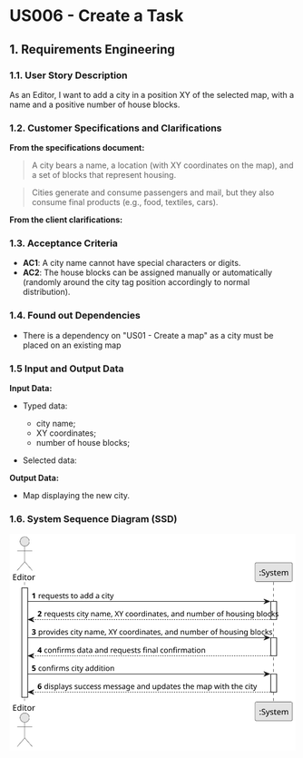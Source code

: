 # US006 - Create a Task

## 1. Requirements Engineering

### 1.1. User Story Description

As an Editor, I want to add a city in a position XY of the selected map, with a name and a positive number of house blocks.

### 1.2. Customer Specifications and Clarifications 

**From the specifications document:**

>	A city bears a name, a location (with XY coordinates on the map), and a set of blocks that represent housing.

>  Cities generate and consume passengers and mail, but they also consume final products (e.g., food, textiles, cars).

**From the client clarifications:**


### 1.3. Acceptance Criteria

* **AC1**: A city name cannot have special characters or digits.
* **AC2**: The house blocks can be assigned manually or automatically (randomly around the city tag position accordingly to normal distribution).

### 1.4. Found out Dependencies

* There is a dependency on "US01 - Create a map" as a city must be placed on an existing map


### 1.5 Input and Output Data

**Input Data:**

* Typed data:
  * city name;
  * XY coordinates;
  * number of house blocks;

	
* Selected data:
    

**Output Data:**

* Map displaying the new city.

### 1.6. System Sequence Diagram (SSD)

![System Sequence Diagram](svg/US003-SSD.svg)



